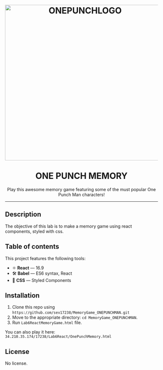 <h1 align="center">
<br>
  <a href="https://en.wikipedia.org/wiki/One-Punch_Man"><img src="https://images-na.ssl-images-amazon.com/images/I/912Ip2nA1uL._RI_.jpg" alt="ONEPUNCHLOGO" width=512"></a>
<br>
<br>
ONE PUNCH MEMORY
</h1>

<p align="center">Play this awesome memory game featuring some of the must popular One Punch Man characters!</p>


<hr />

## Description
The objective of this lab is to make a memory game using react components, styled with css.

## Table of contents
This project features the following tools:

- ⚛ **React** — 16.9
- 🛠 **Babel** — ES6 syntax, React
- 💅 **CSS** — Styled Components

## Installation
1. Clone this repo using `https://github.com/sev17238/MemoryGame_ONEPUNCHMAN.git`
2. Move to the appropriate directory: `cd MemoryGame_ONEPUNCHMAN`.<br />
3. Run `Lab6ReactMemoryGame.html` file. <br />

You can also play it here: `34.210.35.174/17238/Lab6React/OnePunchMemory.html`

## License
No license.
